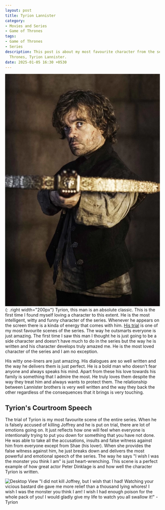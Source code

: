 ```yaml
---
layout: post
title: Tyrion Lannister
category:
- Movies and Series
- Game of Thrones
tags:
- Game of Thrones
- Series
description: This post is about my most favourite character from the series Game of
  Thrones, Tyrion Lannister.
date: 2025-01-05 16:30 +0530
---
```

![Desktop View](/assets/img/tyrion.webp){: .right width="200px"}
Tyrion, this man is an absolute classic. This is the first time I found myself loving a character to this extent. He is the most intelligent, witty and funny character of the series. Whenever he appears on the screen there is a kinda of energy that comes with him. [His trial](#tyrions-courtroom-speech) is one of my most favourite scenes of the series. The way he outsmarts everyone is just amazing. The first time I saw this man I thought he is just going to be a side character and doesn't have much to do in the series but the way he is written and his character develops truly amazed me. He is the most loved character of the series and I am no exception.

His witty one-liners are just amazing. His dialogues are so well written and the way he delivers them is just perfect. He is a bold man who doesn't fear anyone and always speaks his mind. Apart from these his love towards his family is something that I admire the most. He truly loves them despite the way they treat him and always wants to protect them. The relationship between Lannister brothers is very well written and the way they back the other regardless of the consequences that it brings is very touching.

## Tyrion's Courtroom Speech
The trial of Tyrion is my most favourite scene of the entire series. When he is falsely accused of killing Joffrey and he is put on trial, there are lot of emotions going on. It just reflects how one will feel when everyone is intentionally trying to put you down for something that you have not done. He was able to take all the accusations, insults and false witness against him from everyone except from Shae (his lover). When she provides the false witness against him, he just breaks down and delivers the most powerful and emotional speech of the series. The way he says "I wish I was the monster you think I am" is just heart-wrenching. This scene is a perfect example of how great actor Peter Dinklage is and how well the character Tyrion is written. 

![Desktop View](/assets/img/Tyrion-Speech.avif)
"I did not kill Joffrey, but I wish that I had! Watching your vicious bastard die gave me more relief than a thousand lying whores! I wish I was the monster you think I am! I wish I had enough poison for the whole pack of you! I would gladly give my life to watch you all swallow it!" - Tyrion